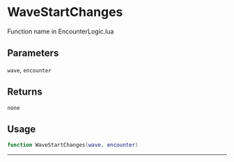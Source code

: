 # WaveStartChanges
Function name in EncounterLogic.lua
## Parameters
`wave`, `encounter`
## Returns
`none`
## Usage
```lua
function WaveStartChanges(wave, encounter)
```
---
